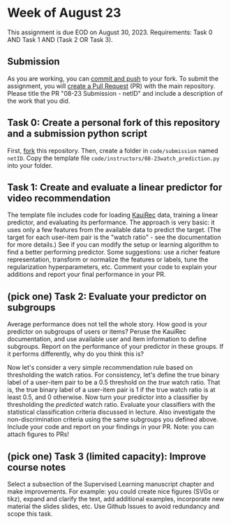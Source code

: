 # Week of August 23

This assignment is due EOD on August 30, 2023.
Requirements: Task 0 AND Task 1 AND (Task 2 OR Task 3).

## Submission

As you are working, you can [commit and push](https://docs.github.com/en/get-started/using-git/about-git) to your fork. 
To submit the assignment, you will [create a Pull Request](https://docs.github.com/en/pull-requests/collaborating-with-pull-requests/proposing-changes-to-your-work-with-pull-requests/creating-a-pull-request-from-a-fork) (PR) with the main repository.
Please title the PR "08-23 Submission - netID" and include a description of the work that you did.

## Task 0: Create a personal fork of this repository and a submission python script

First, [fork](https://docs.github.com/en/pull-requests/collaborating-with-pull-requests/working-with-forks) this repository.
Then, create a folder in `code/submission` named `netID`.
Copy the template file `code/instructors/08-23watch_prediction.py` into your folder.

## Task 1: Create and evaluate a linear predictor for video recommendation

The template file includes code for loading [KauiRec](https://kuairec.com/) data, training a linear predictor, and evaluating its performance.
The approach is very basic: it uses only a few features from the available data to predict the target. (The target for each user-item pair is the "watch ratio" - see the documentation for more details.)
See if you can modify the setup or learning algorithm to find a better performing predictor.
Some suggestions: use a richer feature representation, transform or normalize the features or labels, tune the regularization hyperparameters, etc.
Comment your code to explain your additions and report your final performance in your PR.

## (pick one) Task 2: Evaluate your predictor on subgroups

Average performance does not tell the whole story. 
How good is your predictor on subgroups of users or items?
Peruse the KauiRec documentation, and use available user and item information to define subgroups.
Report on the performance of your predictor in these groups. 
If it performs differently, why do you think this is?

Now let's consider a very simple recommendation rule based on thresholding the watch ratios.
For consistency, let's define the true binary label of a user-item pair to be a $0.5$ threshold on the *true* watch ratio. That is, the true binary label of a user-item pair is $1$ if the true watch ratio is at least $0.5$, and $0$ otherwise.
Now turn your predictor into a classifier by thresholding the *predicted* watch ratio.
Evaluate your classifiers with the statistical classification criteria discussed in lecture.
Also investigate the non-discrimination criteria using the same subgroups you defined above.
Include your code and report on your findings in your PR. 
Note: you can attach figures to PRs!

## (pick one) Task 3 (limited capacity): Improve course notes

Select a subsection of the Supervised Learning manuscript chapter and make improvements. 
For example: you could create nice figures (SVGs or tikz), expand and clarify the text, add additional examples, incorporate new material the slides slides, etc.
Use Github Issues to avoid redundancy and scope this task.
